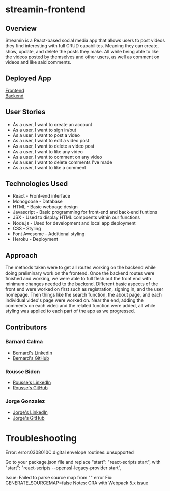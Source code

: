 # streamin-frontend

## Overview

Streamin is a React-based social media app that allows users to post videos they find interesting with full CRUD capabilites. Meaning they can create, show, update, and delete the posts they make. All while being able to like the videos posted by themselves and other users, as well as comment on videos and like said comments. 

## Deployed App
[Frontend](https://stream-in.herokuapp.com) <br>
[Backend](https://stream-in-backend.herokuapp.com)

## User Stories

* As a user, I want to create an account
* As a user, I want to sign in/out
* As a user, I want to post a video
* As a user, I want to edit a video post
* As a user, I want to delete a video post
* As a user, I want to like any video
* As a user, I want to comment on any video
* As a user, I want to delete comments I've made
* As a user, I want to like a comment

## Technologies Used

* React - Front-end interface
* Monogoose - Database
* HTML - Basic webpage design
* Javascript - Basic programming for front-end and back-end funtions
* JSX - Used to display HTML compoents within our functions
* Node.js - Used for development and local app deployment
* CSS - Styling
* Font Awesome - Additional styling
* Heroku - Deployment

## Approach

The methods taken were to get all routes working on the backend while doing preliminary work on the frontend. Once the backend routes were finished and working, we were able to full flesh out the front end with minimum changes needed to the backend. Different basic aspects of the front end were worked on first such as registration, signing in, and the user homepage. Then things like the search function, the about page, and each individual video's page were worked on. Near the end, adding the comments on each video and the related function were added, all while styling was applied to each part of the app as we progressed.

## Contributors

### Barnard Calma
* [Bernard's LinkedIn](https://www.linkedin.com/in/bernard-calma/)
* [Bernard's GitHub](https://github.com/Bernard-Calma)

### Rousse Bidon
* [Rousse's LinkedIn](https://www.linkedin.com/in/roussebidon/)
* [Rousse's GitHub](https://github.com/rbidon)

### Jorge Gonzalez
* [Jorge's LinkedIn](https://www.linkedin.com/in/jorge-gonzalez-atx90125/)
* [Jorge's GitHub](https://github.com/jorge90125)

# Troubleshooting
Error: error:0308010C:digital envelope routines::unsupported

Go to your package.json file and replace
        "start": "react-scripts start",
with
        "start": "react-scripts --openssl-legacy-provider start",

Issue: Failed to parse source map from "" error
Fix: GENERATE_SOURCEMAP=false
Notes:  CRA with Webpack 5.x issue
